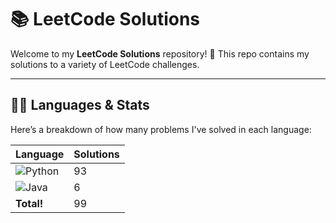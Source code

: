 # 📚 LeetCode Solutions

Welcome to my **LeetCode Solutions** repository! 🚀 This repo contains my solutions to a variety of LeetCode challenges.

---

## 🧑‍💻 Languages & Stats

Here’s a breakdown of how many problems I've solved in each language:

| Language      | Solutions |
| ------------- | ----------|
| ![Python](https://img.shields.io/badge/-Python-3776AB?style=flat&logo=python&logoColor=white) | 93 |
| ![Java](https://img.shields.io/badge/-Java-007396?style=flat&logo=java&logoColor=white) | 6 |
| **Total!** | 99 |





